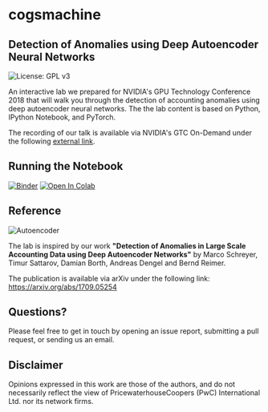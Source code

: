 # cogsmachine
## Detection of Anomalies using Deep Autoencoder Neural Networks

![License: GPL v3](https://img.shields.io/badge/License-GPLv3-blue.svg)

An interactive lab we prepared for NVIDIA's GPU Technology Conference 2018 that will walk you through the detection of accounting anomalies using deep autoencoder neural networks. The the lab content is based on Python, IPython Notebook, and PyTorch.

The recording of our talk is available via NVIDIA's GTC On-Demand under the following [external link](https://on-demand-gtc.gputechconf.com/gtcnew/sessionview.php?sessionName=s8343-detection+of+financial+statement+fraud+using+deep+autoencoder+networks).

## Running the Notebook

[![Binder](https://mybinder.org/badge_logo.svg)](https://mybinder.org/v2/gh/GitiHubi/deepAI/master?filepath=GTC_2018_Lab.ipynb) [![Open In Colab](https://colab.research.google.com/assets/colab-badge.svg)](https://colab.research.google.com/github/GitiHubi/deepAI/blob/master/GTC_2018_CoLab.ipynb)

## Reference

![Autoencoder](https://raw.githubusercontent.com/GitiHubi/deepAI/master/images/autoencoder.png)

The lab is inspired by our work **"Detection of Anomalies in Large Scale Accounting Data using Deep Autoencoder Networks"** by Marco Schreyer, Timur Sattarov, Damian Borth, Andreas Dengel and Bernd Reimer.

The publication is available via arXiv under the following link: https://arxiv.org/abs/1709.05254

## Questions?

Please feel free to get in touch by opening an issue report, submitting a pull request, or sending us an email.

## Disclaimer

Opinions expressed in this work are those of the authors, and do not necessarily reflect the view of PricewaterhouseCoopers (PwC) International Ltd. nor its network firms.
